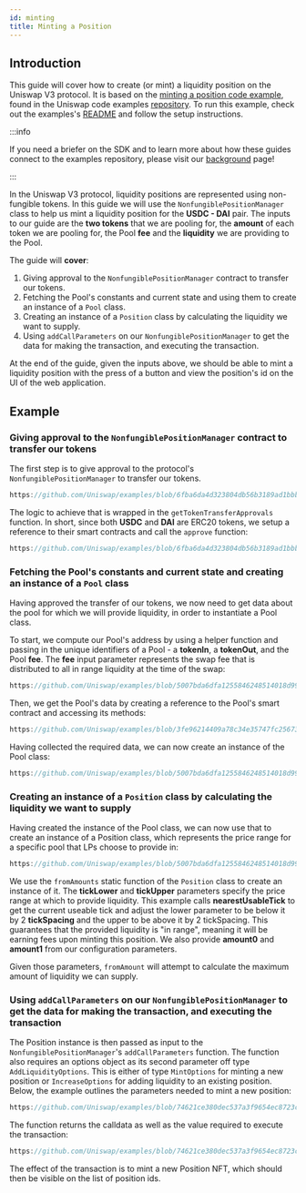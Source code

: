 ```yaml
---
id: minting
title: Minting a Position
---
```


## Introduction

This guide will cover how to create (or mint) a liquidity position on the Uniswap V3 protocol.
It is based on the [minting a position code example](https://github.com/Uniswap/examples/tree/main/v3-sdk/minting-position), found in the Uniswap code examples [repository](https://github.com/Uniswap/examples).
To run this example, check out the examples's [README](https://github.com/Uniswap/examples/blob/main/v3-sdk/quoting/README.md) and follow the setup instructions.

:::info

If you need a briefer on the SDK and to learn more about how these guides connect to the examples repository, please visit our [background](./01-background.md) page!

:::

In the Uniswap V3 protocol, liquidity positions are represented using non-fungible tokens. In this guide we will use the `NonfungiblePositionManager` class to help us mint a liquidity position for the  **USDC - DAI** pair. The inputs to our guide are the **two tokens** that we are pooling for, the **amount** of each token we are pooling for, the Pool **fee** and the **liquidity** we are providing to the Pool.

The guide will **cover**:
1. Giving approval to the `NonfungiblePositionManager` contract to transfer our tokens.
2. Fetching the Pool's constants and current state and using them to create an instance of a `Pool` class.
3. Creating an instance of a `Position` class by calculating the liquidity we want to supply.
4. Using `addCallParameters` on our `NonfungiblePositionManager` to get the data for making the transaction, and executing the transaction.

At the end of the guide, given the inputs above, we should be able to mint a liquidity position with the press of a button and view the position's id on the UI of the web application.

## Example

### Giving approval to the `NonfungiblePositionManager` contract to transfer our tokens

The first step is to give approval to the protocol's `NonfungiblePositionManager` to transfer our tokens. 

```js reference title="Approving our tokens for transferring" referenceLinkText="View on Github" customStyling
https://github.com/Uniswap/examples/blob/6fba6da4d323804db56b3189ad1bbbaf18e6180f/v3-sdk/minting-position/src/example/Example.tsx#L113-L124
```

The logic to achieve that is wrapped in the `getTokenTransferApprovals` function. In short, since both **USDC** and **DAI** are ERC20 tokens, we setup a reference to their smart contracts and call the `approve` function:

```js reference title="Setting up an ERC20 contract reference and approving" referenceLinkText="View on Github" customStyling
https://github.com/Uniswap/examples/blob/6fba6da4d323804db56b3189ad1bbbaf18e6180f/v3-sdk/minting-position/src/libs/contracts.ts#L73-L78
```

### Fetching the Pool's constants and current state and creating an instance of a `Pool` class

Having approved the transfer of our tokens, we now need to get data about the pool for which we will provide liquidity, in order to instantiate a Pool class. 

To start, we compute our Pool's address by using a helper function and passing in the unique identifiers of a Pool - a **tokenIn**, a **tokenOut**, and the Pool **fee**. The **fee** input parameter represents the swap fee that is distributed to all in range liquidity at the time of the swap:

```js reference title="Fetching the Pool's constants and current state" referenceLinkText="View on Github" customStyling
https://github.com/Uniswap/examples/blob/5007bda6dfa1255846248514018d995818b67d09/v3-sdk/minting-position/src/example/Example.tsx#L47-L52
```

Then, we get the Pool's data by creating a reference to the Pool's smart contract and accessing its methods:

```js reference title="Setting up a Pool contract reference and fetching current state data" referenceLinkText="View on Github" customStyling
https://github.com/Uniswap/examples/blob/3fe96214409a78c34e35747fc2567330c7b505d7/v3-sdk/minting-position/src/example/Example.tsx#L53-L67
```

Having collected the required data, we can now create an instance of the Pool class:


```js reference title="Fetching pool data and creating an instance of the Pool class" referenceLinkText="View on Github" customStyling
https://github.com/Uniswap/examples/blob/5007bda6dfa1255846248514018d995818b67d09/v3-sdk/minting-position/src/example/Example.tsx#L112-L119
```


### Creating an instance of a `Position` class by calculating the liquidity we want to supply

Having created the instance of the Pool class, we can now use that to create an instance of a Position class, which represents the price range for a specific pool that LPs choose to provide in:

```js reference title="Create a Position representation instance" referenceLinkText="View on Github" customStyling
https://github.com/Uniswap/examples/blob/5007bda6dfa1255846248514018d995818b67d09/v3-sdk/minting-position/src/example/Example.tsx#L122-L139
```

We use the `fromAmounts` static function of the `Position` class to create an instance of it. The **tickLower** and **tickUpper** parameters specify the price range at which to provide liquidity. This example calls **nearestUsableTick** to get the current useable tick and adjust the lower parameter to be below it by 2 **tickSpacing** and the upper to be above it by 2 tickSpacing. This guarantees that the provided liquidity is "in range", meaning it will be earning fees upon minting this position. We also provide **amount0** and **amount1** from our configuration parameters.

Given those parameters, `fromAmount` will attempt to calculate the maximum amount of liquidity we can supply.


### Using `addCallParameters` on our `NonfungiblePositionManager` to get the data for making the transaction, and executing the transaction

The Position instance is then passed as input to the `NonfungiblePositionManager`'s `addCallParameters` function. 
The function also requires an options object as its second parameter off type `AddLiquidityOptions`. This is either of type `MintOptions` for minting a new position or `IncreaseOptions` for adding liquidity to an existing position. Below, the example outlines the parameters needed to mint a new position:

```js reference title="Getting the transaction calldata and parameters" referenceLinkText="View on Github" customStyling
https://github.com/Uniswap/examples/blob/74621ce380dec537a3f9654ec8723cc4be9e54b8/v3-sdk/minting-position/src/example/Example.tsx#L149-L156
```

The function returns the calldata as well as the value required to execute the transaction:

```js reference title="Submitting the Position NFT minting transaction" referenceLinkText="View on Github" customStyling
https://github.com/Uniswap/examples/blob/74621ce380dec537a3f9654ec8723cc4be9e54b8/v3-sdk/minting-position/src/example/Example.tsx#L159-L168
```

The effect of the transaction is to mint a new Position NFT, which should then be visible on the list of position ids.